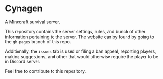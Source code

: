 
# Cynagen
A Minecraft survival server.

This repository contains the server settings, rules, and bunch of other information pertaining to the server.
The website can by found by going to the `gh-pages` branch of this repo.

Additionally, the `issues` tab is used or filing a ban appeal, reporting players, making suggestions, and other that would otherwise require the player to be in Discord server.



Feel free to contribute to this repository.

